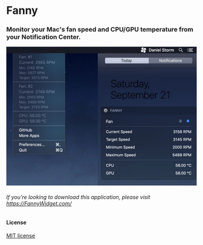 # Fanny
### Monitor your Mac's fan speed and CPU/GPU temperature from your Notification Center.

![alt text](readme-assets/fanny-widget-screenshot.jpg "Screenshot of Fanny Widget")

###### If you're looking to download this application, please visit https://FannyWidget.com/

#### License
[MIT license](LICENSE)
